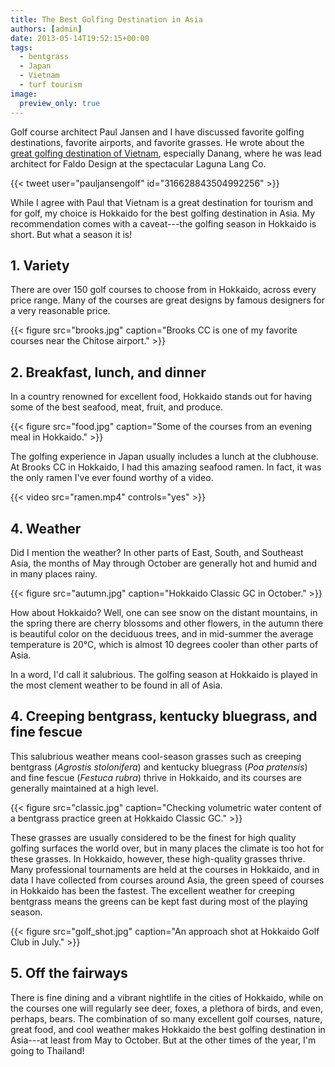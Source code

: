 ```yaml
---
title: The Best Golfing Destination in Asia
authors: [admin]
date: 2013-05-14T19:52:15+00:00
tags:
  - bentgrass
  - Japan
  - Vietnam
  - turf tourism
image: 
  preview_only: true
---
```


Golf course architect Paul Jansen and I have discussed favorite golfing destinations, favorite airports, and favorite grasses. He wrote about the [great golfing destination of Vietnam](http://www.jansengolfdesign.com/blog/vietnam-golf-and-just-being-a-tourist/), especially Danang, where he was lead architect for Faldo Design at the spectacular Laguna Lang Co.

{{< tweet user="pauljansengolf" id="316628843504992256" >}} 

While I agree with Paul that Vietnam is a great destination for tourism and for golf, my choice is Hokkaido for the best golfing destination in Asia. My recommendation comes with a caveat---the golfing season in Hokkaido is short. But what a season it is! 

## 1. Variety 

There are over 150 golf courses to choose from in Hokkaido, across every price range. Many of the courses are great designs by famous designers for a very reasonable price.

{{< figure src="brooks.jpg" caption="Brooks CC is one of my favorite courses near the Chitose airport." >}}

##  2. Breakfast, lunch, and dinner

In a country renowned for excellent food, Hokkaido stands out for having some of the best seafood, meat, fruit, and produce. 

{{< figure src="food.jpg" caption="Some of the courses from an evening meal in Hokkaido." >}}

The golfing experience in Japan usually includes a lunch at the clubhouse. At Brooks CC in Hokkaido, I had this amazing seafood ramen. In fact, it was the only ramen I've ever found worthy of a video.

{{< video src="ramen.mp4" controls="yes" >}}

## 4. Weather

Did I mention the weather? In other parts of East, South, and Southeast Asia, the months of May through October are generally hot and humid and in many places rainy.

{{< figure src="autumn.jpg" caption="Hokkaido Classic GC in October." >}}

How about Hokkaido? Well, one can see snow on the distant mountains, in the spring there are cherry blossoms and other flowers, in the autumn there is beautiful color on the deciduous trees, and in mid-summer the average temperature is 20°C, which is almost 10 degrees cooler than other parts of Asia. 

In a word, I'd call it salubrious. The golfing season at Hokkaido is played in the most clement weather to be found in all of Asia.

## 4. Creeping bentgrass, kentucky bluegrass, and fine fescue

This salubrious weather means cool-season grasses such as creeping bentgrass (*Agrostis stolonifera*) and kentucky bluegrass (*Poa pratensis*) and fine fescue (*Festuca rubra*) thrive in Hokkaido, and its courses are generally maintained at a high level. 

{{< figure src="classic.jpg" caption="Checking volumetric water content of a bentgrass practice green at Hokkaido Classic GC." >}}

These grasses are usually considered to be the finest for high quality golfing surfaces the world over, but in many places the climate is too hot for these grasses. In Hokkaido, however, these high-quality grasses thrive. Many professional tournaments are held at the courses in Hokkaido, and in data I have collected from courses around Asia, the green speed of courses in Hokkaido has been the fastest. The excellent weather for creeping bentgrass means the greens can be kept fast during most of the playing season.

{{< figure src="golf_shot.jpg" caption="An approach shot at Hokkaido Golf Club in July." >}}

## 5. Off the fairways 

There is fine dining and a vibrant nightlife in the cities of Hokkaido, while on the courses one will regularly see deer, foxes, a plethora of birds, and even, perhaps, bears. The combination of so many excellent golf courses, nature, great food, and cool weather makes Hokkaido the best golfing destination in Asia---at least from May to October. But at the other times of the year, I'm going to Thailand!
